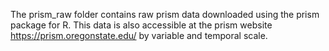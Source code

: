 The prism_raw folder contains raw prism data downloaded using the prism package for R. This data is also accessible at the prism website https://prism.oregonstate.edu/ by variable and temporal scale. 